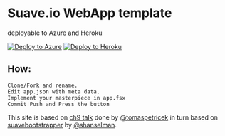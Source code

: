 # Suave.io WebApp template
deployable to Azure and Heroku

[![Deploy to Azure](http://azuredeploy.net/deploybutton.png)](https://azuredeploy.net/)
[![Deploy to Heroku](https://www.herokucdn.com/deploy/button.png)](https://heroku.com/deploy)

How:
---
    Clone/Fork and rename.
    Edit app.json with meta data.
    Implement your masterpiece in app.fsx
    Commit Push and Press the button
    

This site is based on [ch9 talk](http://channel9.msdn.com/Blogs/Seth-Juarez/Deploying-an-F-Web-Application-with-Suave) done by [@tomaspetricek](http://github.com/tpetricek) in turn based on [suavebootstrapper](https://github.com/shanselman/suavebootstrapper) by 
[@shanselman](http://github.com/shanselman). 
